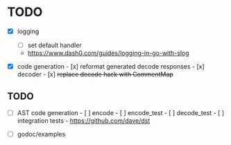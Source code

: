 # TODO

- [x] logging
    - [ ] set default handler
    - https://www.dash0.com/guides/logging-in-go-with-slog

- [x] code generation
      - [x] reformat generated decode responses
      - [x] decoder
      - [x] ~~replace decode hack with CommentMap~~

## TODO
- [ ] AST code generation
      - [ ] encode
      - [ ] encode_test
      - [ ] decode_test
      - [ ] integration tests
      - https://github.com/dave/dst

- [ ] godoc/examples
